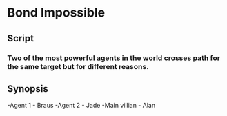 # Bond Impossible

## Script
### Two of the most powerful agents in the world crosses path for the same target but for different reasons.

## Synopsis
-Agent 1 - Braus
-Agent 2 - Jade
-Main villian - Alan
